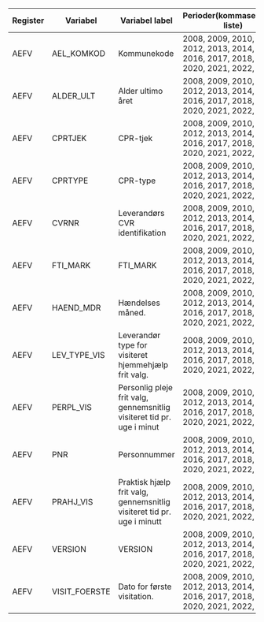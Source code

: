 | Register | Variabel      | Variabel label                                                         | Perioder(kommasepareret liste)                                                                 |
| -------- | ------------- | ---------------------------------------------------------------------- | ---------------------------------------------------------------------------------------------- |
| AEFV     | AEL_KOMKOD    | Kommunekode                                                            | 2008, 2009, 2010, 2011, 2012, 2013, 2014, 2015, 2016, 2017, 2018, 2019, 2020, 2021, 2022, 2023 |
| AEFV     | ALDER_ULT     | Alder ultimo året                                                      | 2008, 2009, 2010, 2011, 2012, 2013, 2014, 2015, 2016, 2017, 2018, 2019, 2020, 2021, 2022, 2023 |
| AEFV     | CPRTJEK       | CPR-tjek                                                               | 2008, 2009, 2010, 2011, 2012, 2013, 2014, 2015, 2016, 2017, 2018, 2019, 2020, 2021, 2022, 2023 |
| AEFV     | CPRTYPE       | CPR-type                                                               | 2008, 2009, 2010, 2011, 2012, 2013, 2014, 2015, 2016, 2017, 2018, 2019, 2020, 2021, 2022, 2023 |
| AEFV     | CVRNR         | Leverandørs CVR identifikation                                         | 2008, 2009, 2010, 2011, 2012, 2013, 2014, 2015, 2016, 2017, 2018, 2019, 2020, 2021, 2022, 2023 |
| AEFV     | FTI_MARK      | FTI_MARK                                                               | 2008, 2009, 2010, 2011, 2012, 2013, 2014, 2015, 2016, 2017, 2018, 2019, 2020, 2021, 2022, 2023 |
| AEFV     | HAEND_MDR     | Hændelses måned.                                                       | 2008, 2009, 2010, 2011, 2012, 2013, 2014, 2015, 2016, 2017, 2018, 2019, 2020, 2021, 2022, 2023 |
| AEFV     | LEV_TYPE_VIS  | Leverandør type for visiteret hjemmehjælp frit valg.                   | 2008, 2009, 2010, 2011, 2012, 2013, 2014, 2015, 2016, 2017, 2018, 2019, 2020, 2021, 2022, 2023 |
| AEFV     | PERPL_VIS     | Personlig pleje frit valg, gennemsnitlig visiteret tid pr. uge i minut | 2008, 2009, 2010, 2011, 2012, 2013, 2014, 2015, 2016, 2017, 2018, 2019, 2020, 2021, 2022, 2023 |
| AEFV     | PNR           | Personnummer                                                           | 2008, 2009, 2010, 2011, 2012, 2013, 2014, 2015, 2016, 2017, 2018, 2019, 2020, 2021, 2022, 2023 |
| AEFV     | PRAHJ_VIS     | Praktisk hjælp frit valg, gennemsnitlig visiteret tid pr. uge i minutt | 2008, 2009, 2010, 2011, 2012, 2013, 2014, 2015, 2016, 2017, 2018, 2019, 2020, 2021, 2022, 2023 |
| AEFV     | VERSION       | VERSION                                                                | 2008, 2009, 2010, 2011, 2012, 2013, 2014, 2015, 2016, 2017, 2018, 2019, 2020, 2021, 2022, 2023 |
| AEFV     | VISIT_FOERSTE | Dato for første visitation.                                            | 2008, 2009, 2010, 2011, 2012, 2013, 2014, 2015, 2016, 2017, 2018, 2019, 2020, 2021, 2022, 2023 |

